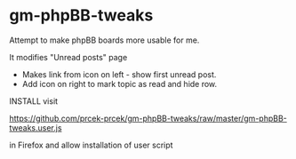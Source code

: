 # gm-phpBB-tweaks
Attempt to make phpBB boards more usable for me.

It modifies "Unread posts" page
* Makes link from icon on left - show first unread post.
* Add icon on right to mark topic as read and hide row.

INSTALL
visit 

https://github.com/prcek-prcek/gm-phpBB-tweaks/raw/master/gm-phpBB-tweaks.user.js

in Firefox and allow installation of user script


